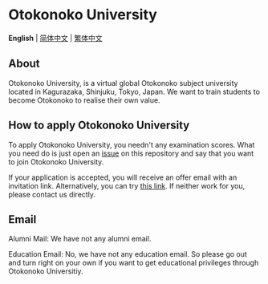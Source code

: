 # Otokonoko University

**English** | [简体中文](README-chs.md) | [繁体中文](README-cht.md)

## About

Otokonoko University, is a virtual global Otokonoko subject university located in Kagurazaka, Shinjuku, Tokyo, Japan.
We want to train students to become Otokonoko to realise their own value.

## How to apply Otokonoko University

To apply Otokonoko University, you needn't any examination scores. What you need do is just open an [issue](issues) on this repository and say that you want to join Otokonoko University.

If your application is accepted, you will receive an offer email with an invitation link. Alternatively, you can try [this link](https://github.com/orgs/OtokonokoUniversity/invitation?via_email=1). If neither work for you, please contact us directly.

## Email

Alumni Mail: We have not any alumni email.

Education Email: No, we have not any education email. So please go out and turn right on your own if you want to get educational privileges through Otokonoko Universitiy.
